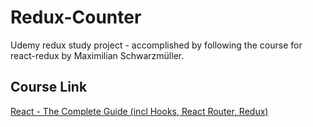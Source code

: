 # Redux-Counter

Udemy redux study project - accomplished by following the course for react-redux by Maximilian Schwarzmüller.


## Course Link

[React - The Complete Guide (incl Hooks, React Router, Redux)](https://www.udemy.com/course/react-the-complete-guide-incl-redux/)
